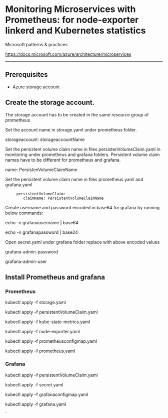 # Monitoring Microservices  with Prometheus: for node-exporter linkerd and Kubernetes statistics
Microsoft patterns & practices

https://docs.microsoft.com/azure/architecture/microservices

---

## Prerequisites

- Azure storage account

## Create the storage account.

The storage account has to be created in the same resource group of prometheus 

Set the account name in storage.yaml under prometheus folder.

storageaccount:  storageaccountName

Set the persistent volume claim name in files persistenVolumeClaim.yaml in monitoring under prometheus 
and grafana folders. Persistent volume claim names have to be different for prometheus and grafana.

  
  
  name: PersistenVolumeClaimName

  
  Set the persistent volume claim name in files prometheus.yaml and grafana.yaml
  
         persistentVolumeClaim:
            claimName: PersistentVolumeClaimName
			
Create username and password encoded in base64 for grafana by running
below commands:

echo -n grafanausername | base64

echo -n grafanapassword  | base24

Open secret.yaml under grafana folder replace  with above encoded values

grafana-admin-password

grafana-admin-user

## Install Prometheus and grafana

### Prometheus

kubectl apply -f storage.yaml

kubectl apply -f persistentVolumeClaim.yaml

kubectl apply -f kube-state-metrics.yaml

kubectl apply -f node-exporter.yaml

kubectl apply -f prometheusconfigmap.yaml

kubectl apply -f prometheus.yaml


### Grafana


kubectl apply -f persistentVolumeClaim.yaml

kubectl apply -f secret.yaml

kubectl apply -f grafanaconfigmap.yaml

kubectl apply -f grafana.yaml
  

`